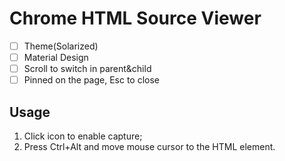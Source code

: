 # Chrome HTML Source Viewer

- [ ] Theme(Solarized)
- [ ] Material Design
- [ ] Scroll to switch in parent&child
- [ ] Pinned on the page, Esc to close

## Usage

  1. Click icon to enable capture;
  1. Press Ctrl+Alt and move mouse cursor to the HTML element.
